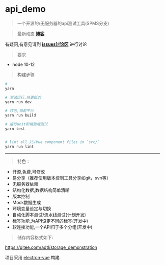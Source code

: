 # api_demo

> 一个开源的/无服务器的api测试工具(SPMS分支)

> 最新动态 [**博客**](https://adtl.gitee.io/pages/)

有疑问,有意见请到 [**issues讨论区**](https://gitee.com/adtl/adtl/issues) 进行讨论

> 要求

* node 10-12

> 构建步骤

``` bash
# 
yarn

# 测试运行,热更新的
yarn run dev

# 打包,当前平台
yarn run build

# 运行unit和端到端测试
yarn test


# lint all JS/Vue component files in `src/`
yarn run lint

```

---


> 特色：

* 开源,免费,可修改
* 易分享（推荐使用版本控制工具分享如git，svn等）
* 无服务器依赖
* 结构化数据,数据结构简单清晰
* 版本控制
* Mock数据生成
* 环境变量设定与切换
* 自动化脚本测试/流水线测试(计划开发)
* 标签功能,为API设定不同的标签(开发中)
* 软连接功能,一个API归于多个分组(开发中)

> 储存内容格式如下:

https://gitee.com/adtl/storage_demonstration


项目采用 [electron-vue](https://github.com/SimulatedGREG/electron-vue) 构建.

